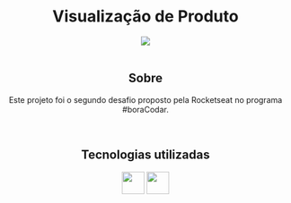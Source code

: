 <h1 align="center">Visualização de Produto</h1>
<div align="center">
  <img src="https://user-images.githubusercontent.com/119365652/211894544-3bb43e76-aa4c-461c-b6c2-ecc14f007831.png">
</div>
<br>

<h2 align="center">Sobre</h2>
<p align="center">Este projeto foi o segundo desafio proposto pela Rocketseat no programa #boraCodar.</p>

<br>

<h2 align="center">Tecnologias utilizadas</h2>
<div align="center">
  <img height="40cm" src="https://cdn.jsdelivr.net/gh/devicons/devicon/icons/html5/html5-original.svg"> <img height="40cm" src="https://cdn.jsdelivr.net/gh/devicons/devicon/icons/css3/css3-original.svg">
</div>
